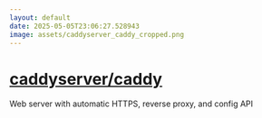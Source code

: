 ```yaml
---
layout: default
date: 2025-05-05T23:06:27.528943
image: assets/caddyserver_caddy_cropped.png
---
```


# [caddyserver/caddy](https://github.com/caddyserver/caddy)

Web server with automatic HTTPS, reverse proxy, and config API
